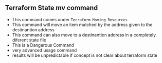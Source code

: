 ## Terraform State mv command
- This command comes under `Terraform Moving Resources`
- This command will move an item matched by the address given to the destinantion address 
- This command can also move to a destinantion address in a completely diferent state file 
- This is a Dangerous Command 
- very advanced usage command 
- results will be unpredictable if concept is not clear about terraform state 